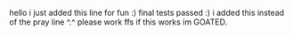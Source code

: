 hello
i just added this line for fun :)
final tests passed :)
i added this instead of the pray line ^.^
please work ffs
if this works im GOATED.

